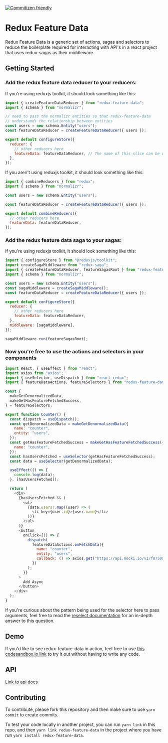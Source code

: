 [![Commitizen friendly](https://img.shields.io/badge/commitizen-friendly-brightgreen.svg)](http://commitizen.github.io/cz-cli/)

# Redux Feature Data

Redux Feature Data is a generic set of actions, sagas and selectors to reduce the boilerplate required for interacting with API's in a react project that uses redux-sagas as their middleware.

## Getting Started

### Add the redux feature data reducer to your reducers:

If you're using reduxjs toolkit, it should look something like this:

```js
import { createFeatureDataReducer } from "redux-feature-data";
import { schema } from "normalizr";

// need to pass the normalizr entities so that redux-feature-data
// understands the relationship between entities
const users = new schema.Entity("users");
const featureDataReducer = createFeatureDataReducer({ users });

export default configureStore({
  reducer: {
    // other reducers here
    featureData: featureDataReducer, // The name of this slice can be whatever you want
  },
});
```

If you aren't using reduxjs toolkit, it should look something like this:

```js
import { combineReducers } from "redux";
import { schema } from "normalizr";

const users = new schema.Entity("users");

const featureDataReducer = createFeatureDataReducer({ users });

export default combineReducers({
  // other reducers here
  featureData: featureDataReducer,
});
```

### Add the redux feature data saga to your sagas:

If you're using reduxjs toolkit, it should look something like this:

```js
import { configureStore } from "@reduxjs/toolkit";
import createSagaMiddleware from "redux-saga";
import { createFeatureDataReducer, featureSagasRoot } from "redux-feature-data";
import { schema } from "normalizr";

const users = new schema.Entity("users");
const sagaMiddleware = createSagaMiddleware();
const featureDataReducer = createFeatureDataReducer({ users });

export default configureStore({
  reducer: {
    // other reducers here
    featureData: featureDataReducer,
  },
  middleware: [sagaMiddleware],
});

sagaMiddleware.run(featureSagasRoot);
```

### Now you're free to use the actions and selectors in your components

```js
import React, { useEffect } from "react";
import axios from "axios";
import { useSelector, useDispatch } from "react-redux";
import { featureDataActions, featureSelectors } from "redux-feature-data";

const {
  makeGetDenormalizedData,
  makeGetHasFeatureFetchedSuccess,
} = featureSelectors;

export function Counter() {
  const dispatch = useDispatch();
  const getDenormalizedData = makeGetDenormalizedData({
    name: "counter",
    entity: "users",
  });
  const getHasFeatureFetchedSuccess = makeGetHasFeatureFetchedSuccess({
    name: "counter",
  });
  const hasUsersFetched = useSelector(getHasFeatureFetchedSuccess);
  const data = useSelector(getDenormalizedData);

  useEffect(() => {
    console.log(data);
  }, [hasUsersFetched]);

  return (
    <div>
      {hasUsersFetched && (
        <ul>
          {data.users?.map((user) => (
            <li key={user.id}>{user.name}</li>
          ))}
        </ul>
      )}
      <button
        onClick={() => {
          dispatch(
            featureDataActions.onFetchData({
              name: "counter",
              entity: "users",
              callback: () => axios.get("https://api.mocki.io/v1/f8750ac9"),
            })
          );
        }}
      >
        Add Async
      </button>
    </div>
  );
}
```

If you're curious about the pattern being used for the selector here to pass arguments, feel free to
read the [reselect documentation](https://github.com/reduxjs/reselect#q-how-do-i-create-a-selector-that-takes-an-argument) for an in-depth answer to this question.

## Demo

If you'd like to see redux-feature-data in action, feel free to use [this codesandbox.io link](https://codesandbox.io/s/magical-wave-5itof) to try it out without having to write any code.

## API

[Link to api docs](https://gkadillak.github.io/redux-feature-data/)

## Contributing

To contribute, please fork this repository and then make sure to use `yarn commit` to create commits.

To test your code locally in another project, you can run `yarn link` in this repo, and then `yarn link redux-feature-data` in the project where you have run `yarn install redux-feature-data`.

